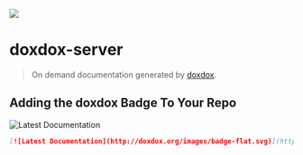 [![](https://david-dm.org/neogeek/doxdox-server.svg?style=flat)](https://david-dm.org/neogeek/doxdox-server)

# doxdox-server

> On demand documentation generated by [doxdox](https://github.com/neogeek/doxdox).

## Adding the doxdox Badge To Your Repo

![Latest Documentation](http://doxdox.org/images/badge-flat.svg)

```markdown
[![Latest Documentation](http://doxdox.org/images/badge-flat.svg)](http://doxdox.org/<username>/<repo>)
```
